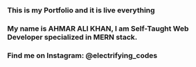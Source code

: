 ### This is my Portfolio and it is live everything

### My name is AHMAR ALI KHAN, I am Self-Taught Web Developer specialized in MERN stack.

### Find me on Instagram: @electrifying_codes
